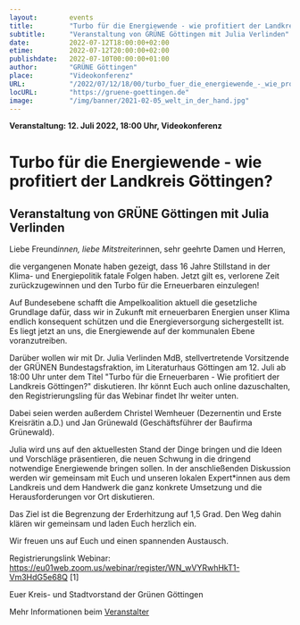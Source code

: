 ```yaml
---
layout:        events
title:         "Turbo für die Energiewende - wie profitiert der Landkreis Göttingen?"
subtitle:      "Veranstaltung von GRÜNE Göttingen mit Julia Verlinden"
date:          2022-07-12T18:00:00+02:00
etime:         2022-07-12T20:00:00+02:00
publishdate:   2022-07-10T00:00:00+01:00
author:        "GRÜNE Göttingen"
place:         "Videokonferenz"
URL:           "/2022/07/12/18/00/turbo_fuer_die_energiewende_-_wie_profitiert_der_landkreis_goettingen"
locURL:        "https://gruene-goettingen.de"
image:         "/img/banner/2021-02-05_welt_in_der_hand.jpg"
---
```


**Veranstaltung: 12. Juli 2022, 18:00 Uhr, Videokonferenz**

Turbo für die Energiewende - wie profitiert der Landkreis Göttingen?
===========

Veranstaltung von GRÜNE Göttingen mit Julia Verlinden
-----------
Liebe Freund*innen, liebe Mitstreiter*innen, sehr geehrte Damen und
Herren,

die vergangenen Monate haben gezeigt, dass 16 Jahre Stillstand in der
Klima- und Energiepolitik fatale Folgen haben. Jetzt gilt es, verlorene
Zeit zurückzugewinnen und den Turbo für die Erneuerbaren einzulegen!

Auf Bundesebene schafft die Ampelkoalition aktuell die gesetzliche
Grundlage dafür, dass wir in Zukunft mit erneuerbaren Energien unser
Klima endlich konsequent schützen und die Energieversorgung
sichergestellt ist. Es liegt jetzt an uns, die Energiewende auf der
kommunalen Ebene voranzutreiben.

Darüber wollen wir mit Dr. Julia Verlinden MdB, stellvertretende
Vorsitzende der GRÜNEN Bundestagsfraktion, im Literaturhaus Göttingen
am 12. Juli ab 18:00 Uhr unter dem Titel "Turbo für die Erneuerbaren -
Wie profitiert der Landkreis Göttingen?" diskutieren. Ihr könnt Euch
auch online dazuschalten, den Registrierungsling für das Webinar findet
Ihr weiter unten.

Dabei seien werden außerdem Christel Wemheuer (Dezernentin und Erste
Kreisrätin a.D.) und Jan Grünewald (Geschäftsführer der Baufirma
Grünewald).

Julia wird uns auf den aktuellesten Stand der Dinge bringen und die
Ideen und Vorschläge präsentieren, die neuen Schwung in die dringend
notwendige Energiewende bringen sollen. In der anschließenden
Diskussion werden wir gemeinsam mit Euch und unseren lokalen
Expert*innen aus dem Landkreis und dem Handwerk die ganz konkrete
Umsetzung und die Herausforderungen vor Ort diskutieren.

Das Ziel ist die Begrenzung der Erderhitzung auf 1,5 Grad. Den Weg dahin
klären wir gemeinsam und laden Euch herzlich ein.

Wir freuen uns auf Euch und einen spannenden Austausch.

Registrierungslink Webinar:
https://eu01web.zoom.us/webinar/register/WN_wVYRwhHkT1-Vm3HdG5e68Q [1]

Euer Kreis- und Stadtvorstand der Grünen Göttingen

Mehr Informationen beim [Veranstalter](https://gruene-goettingen.de)
